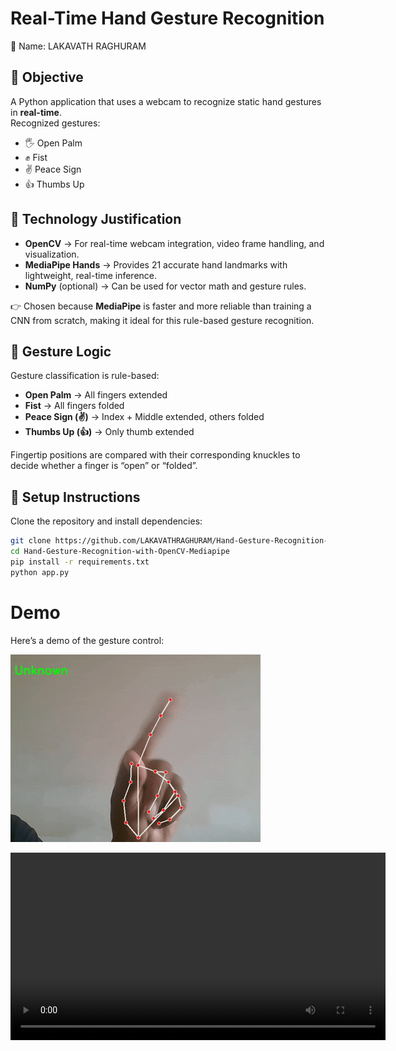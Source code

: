 # Real-Time Hand Gesture Recognition

👤 Name: LAKAVATH RAGHURAM 

## 📌 Objective
A Python application that uses a webcam to recognize static hand gestures in **real-time**.  
Recognized gestures:  
- 🖐️ Open Palm  
- ✊ Fist  
- ✌️ Peace Sign  
- 👍 Thumbs Up  

## 📌 Technology Justification
- **OpenCV** → For real-time webcam integration, video frame handling, and visualization.  
- **MediaPipe Hands** → Provides 21 accurate hand landmarks with lightweight, real-time inference.  
- **NumPy** (optional) → Can be used for vector math and gesture rules.  

👉 Chosen because **MediaPipe** is faster and more reliable than training a CNN from scratch, making it ideal for this rule-based gesture recognition.

## 📌 Gesture Logic
Gesture classification is rule-based:  
- **Open Palm** → All fingers extended  
- **Fist** → All fingers folded  
- **Peace Sign (✌️)** → Index + Middle extended, others folded  
- **Thumbs Up (👍)** → Only thumb extended  

Fingertip positions are compared with their corresponding knuckles to decide whether a finger is “open” or “folded”.

## 📌 Setup Instructions
Clone the repository and install dependencies:
```bash
git clone https://github.com/LAKAVATHRAGHURAM/Hand-Gesture-Recognition-with-OpenCV-Mediapipe.git
cd Hand-Gesture-Recognition-with-OpenCV-Mediapipe
pip install -r requirements.txt
python app.py
```
# Demo

Here’s a demo of the gesture control:

![Gesture Demo](demo.gif)


<video width="600" controls>
  <source src="demo.mp4" type="video/mp4">
  Your browser does not support the video tag.
</video>
